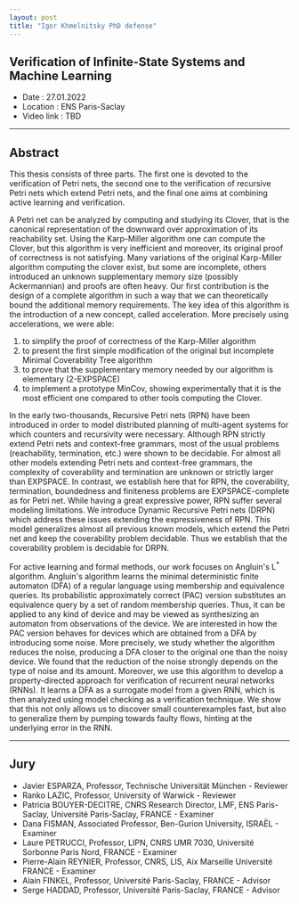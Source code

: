 ```yaml
---
layout: post
title: "Igor Khmelnitsky PhD defense"
---
```


## Verification of Infinite-State Systems and Machine Learning
+ Date : 27.01.2022
+ Location : ENS Paris-Saclay
+ Video link : TBD


---

## Abstract
This thesis consists of three parts. The first one is devoted to the verification of Petri nets, the second one to the verification of recursive Petri nets which extend Petri nets, and the final one aims at combining active learning and verification.

A Petri net can be analyzed by computing and studying its Clover, that is the canonical representation of the downward over approximation of its reachability set. Using the Karp-Miller algorithm one can compute the Clover, but this algorithm is very inefficient and moreover, its original proof of correctness is not satisfying. Many variations of the original Karp-Miller algorithm computing the clover exist, but some are incomplete, others introduced an unknown supplementary memory size (possibly Ackermannian) and proofs are often heavy.
Our first contribution is the design of a complete algorithm in such a way that we can theoretically bound the additional memory requirements.
The key idea of this algorithm is the introduction of a new concept,  called acceleration.
More precisely using accelerations, we were able:  

1) to simplify the proof of correctness of the Karp-Miller algorithm  
2) to present the first simple modification of the original but incomplete Minimal Coverability Tree algorithm  
3) to prove that the supplementary memory  needed by our algorithm is elementary (2-EXPSPACE)  
4) to implement a prototype MinCov, showing experimentally that it is the most efficient one compared to other tools computing the Clover.  

In the early two-thousands, Recursive Petri nets (RPN) have been introduced in order to model distributed planning of multi-agent systems for which counters and recursivity were necessary. Although RPN strictly extend Petri nets and context-free grammars, most of the usual problems (reachability, termination, etc.) were shown to be decidable. For almost all other models extending Petri nets and context-free grammars, the complexity of coverability and termination are unknown or strictly larger than EXPSPACE. In contrast, we establish here that for RPN, the coverability, termination, boundedness and finiteness problems are EXPSPACE-complete as for Petri net. While having a great expressive power, RPN suffer several modeling limitations.
We introduce Dynamic Recursive Petri nets (DRPN) which address these issues extending the expressiveness of RPN.
This model generalizes almost all previous known models, which extend the Petri net and keep the coverability problem decidable.
Thus we establish that the coverability  problem is decidable for DRPN.

For active learning and formal methods, our work focuses on Angluin's L<sup>*</sup> algorithm.
Angluin's algorithm learns the minimal deterministic finite automaton (DFA) of a regular language using membership and equivalence queries. Its probabilistic approximately correct (PAC) version substitutes an equivalence query by a set of random membership queries. Thus, it can be applied to any kind of device and may be viewed as synthesizing an automaton from observations of the device. We are interested in how the PAC version behaves for devices which are obtained from a DFA by introducing some noise. More precisely, we study whether the algorithm reduces the noise, producing a DFA closer to the original one than the noisy device. We found that the reduction of the noise strongly depends on the type of noise and its amount.
Moreover, we use this algorithm to develop a property-directed approach for verification of recurrent neural networks (RNNs). It learns a DFA as a surrogate model from a given RNN, which is then analyzed using model checking as a verification technique. We show that this not only allows us to discover small counterexamples fast, but also to generalize them by pumping towards faulty flows, hinting at the underlying error in the RNN.

---


## Jury

+ Javier ESPARZA, Professor, Technische Universität München - Reviewer
+ Ranko LAZIC, Professor, University of Warwick - Reviewer
+ Patricia BOUYER-DECITRE, CNRS Research Director, LMF, ENS Paris-Saclay, Université Paris-Saclay, FRANCE - Examiner
+ Dana FISMAN, Associated Professor, Ben-Gurion University, ISRAËL - Examiner
+ Laure PETRUCCI, Professor, LIPN, CNRS UMR 7030, Université Sorbonne Paris Nord, FRANCE - Examiner
+ Pierre-Alain REYNIER, Professor, CNRS, LIS, Aix Marseille Université FRANCE - Examiner
+ Alain FINKEL, Professor, Université Paris-Saclay, FRANCE - Advisor
+ Serge HADDAD, Professor, Université Paris-Saclay, FRANCE - Advisor
